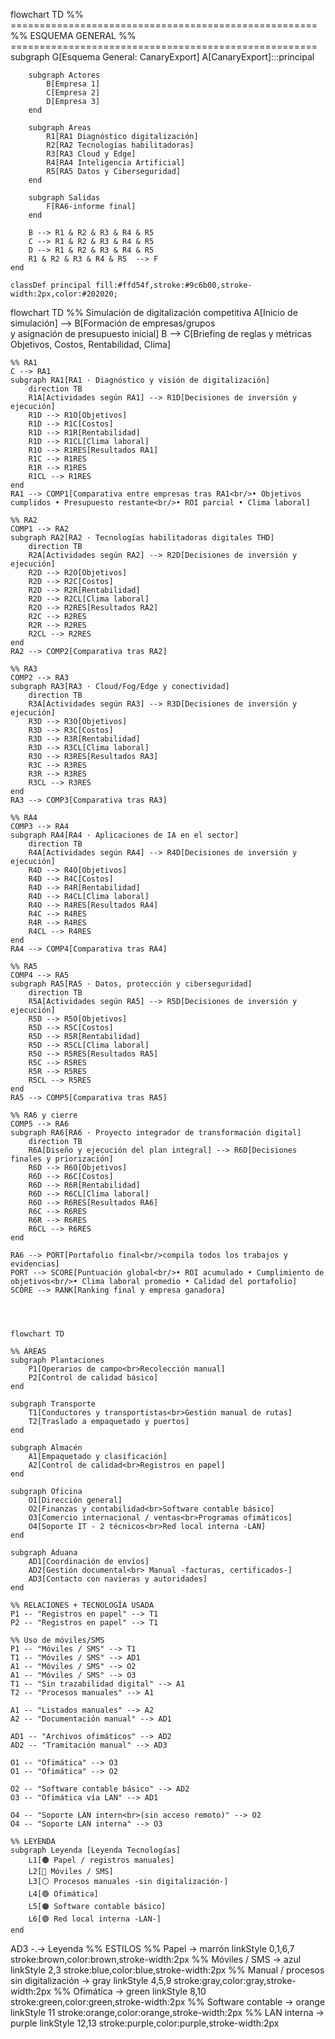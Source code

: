 flowchart TD
    %% =====================================================
    %% ESQUEMA GENERAL
    %% =====================================================
    subgraph G[Esquema General: CanaryExport]
        A[CanaryExport]:::principal

        subgraph Actores
            B[Empresa 1]
            C[Empresa 2]
            D[Empresa 3]
        end

        subgraph Areas
            R1[RA1 Diagnóstico digitalización]
            R2[RA2 Tecnologías habilitadoras]
            R3[RA3 Cloud y Edge]
            R4[RA4 Inteligencia Artificial]
            R5[RA5 Datos y Ciberseguridad]
        end

        subgraph Salidas
            F[RA6-informe final]
        end

        B --> R1 & R2 & R3 & R4 & R5
        C --> R1 & R2 & R3 & R4 & R5
        D --> R1 & R2 & R3 & R4 & R5
        R1 & R2 & R3 & R4 & R5  --> F
    end

    classDef principal fill:#ffd54f,stroke:#9c6b00,stroke-width:2px,color:#202020;


flowchart TD
    %% Simulación de digitalización competitiva
    A[Inicio de simulación] --> B[Formación de empresas/grupos<br/>y asignación de presupuesto inicial]
    B --> C[Briefing de reglas y métricas<br/> Objetivos, Costos, Rentabilidad, Clima]
    
    %% RA1
    C --> RA1
    subgraph RA1[RA1 · Diagnóstico y visión de digitalización]
        direction TB
        R1A[Actividades según RA1] --> R1D[Decisiones de inversión y ejecución]
        R1D --> R1O[Objetivos]
        R1D --> R1C[Costos]
        R1D --> R1R[Rentabilidad]
        R1D --> R1CL[Clima laboral]
        R1O --> R1RES[Resultados RA1]
        R1C --> R1RES
        R1R --> R1RES
        R1CL --> R1RES
    end
    RA1 --> COMP1[Comparativa entre empresas tras RA1<br/>• Objetivos cumplidos • Presupuesto restante<br/>• ROI parcial • Clima laboral]
    
    %% RA2
    COMP1 --> RA2
    subgraph RA2[RA2 · Tecnologías habilitadoras digitales THD]
        direction TB
        R2A[Actividades según RA2] --> R2D[Decisiones de inversión y ejecución]
        R2D --> R2O[Objetivos]
        R2D --> R2C[Costos]
        R2D --> R2R[Rentabilidad]
        R2D --> R2CL[Clima laboral]
        R2O --> R2RES[Resultados RA2]
        R2C --> R2RES
        R2R --> R2RES
        R2CL --> R2RES
    end
    RA2 --> COMP2[Comparativa tras RA2]

    %% RA3
    COMP2 --> RA3
    subgraph RA3[RA3 · Cloud/Fog/Edge y conectividad]
        direction TB
        R3A[Actividades según RA3] --> R3D[Decisiones de inversión y ejecución]
        R3D --> R3O[Objetivos]
        R3D --> R3C[Costos]
        R3D --> R3R[Rentabilidad]
        R3D --> R3CL[Clima laboral]
        R3O --> R3RES[Resultados RA3]
        R3C --> R3RES
        R3R --> R3RES
        R3CL --> R3RES
    end
    RA3 --> COMP3[Comparativa tras RA3]

    %% RA4
    COMP3 --> RA4
    subgraph RA4[RA4 · Aplicaciones de IA en el sector]
        direction TB
        R4A[Actividades según RA4] --> R4D[Decisiones de inversión y ejecución]
        R4D --> R4O[Objetivos]
        R4D --> R4C[Costos]
        R4D --> R4R[Rentabilidad]
        R4D --> R4CL[Clima laboral]
        R4O --> R4RES[Resultados RA4]
        R4C --> R4RES
        R4R --> R4RES
        R4CL --> R4RES
    end
    RA4 --> COMP4[Comparativa tras RA4]

    %% RA5
    COMP4 --> RA5
    subgraph RA5[RA5 · Datos, protección y ciberseguridad]
        direction TB
        R5A[Actividades según RA5] --> R5D[Decisiones de inversión y ejecución]
        R5D --> R5O[Objetivos]
        R5D --> R5C[Costos]
        R5D --> R5R[Rentabilidad]
        R5D --> R5CL[Clima laboral]
        R5O --> R5RES[Resultados RA5]
        R5C --> R5RES
        R5R --> R5RES
        R5CL --> R5RES
    end
    RA5 --> COMP5[Comparativa tras RA5]

    %% RA6 y cierre
    COMP5 --> RA6
    subgraph RA6[RA6 · Proyecto integrador de transformación digital]
        direction TB
        R6A[Diseño y ejecución del plan integral] --> R6D[Decisiones finales y priorización]
        R6D --> R6O[Objetivos]
        R6D --> R6C[Costos]
        R6D --> R6R[Rentabilidad]
        R6D --> R6CL[Clima laboral]
        R6O --> R6RES[Resultados RA6]
        R6C --> R6RES
        R6R --> R6RES
        R6CL --> R6RES
    end

    RA6 --> PORT[Portafolio final<br/>compila todos los trabajos y evidencias]
    PORT --> SCORE[Puntuación global<br/>• ROI acumulado • Cumplimiento de objetivos<br/>• Clima laboral promedio • Calidad del portafolio]
    SCORE --> RANK[Ranking final y empresa ganadora]




    flowchart TD

    %% ÁREAS
    subgraph Plantaciones
        P1[Operarios de campo<br>Recolección manual]
        P2[Control de calidad básico]
    end

    subgraph Transporte
        T1[Conductores y transportistas<br>Gestión manual de rutas]
        T2[Traslado a empaquetado y puertos]
    end

    subgraph Almacén
        A1[Empaquetado y clasificación]
        A2[Control de calidad<br>Registros en papel]
    end

    subgraph Oficina
        O1[Dirección general]
        O2[Finanzas y contabilidad<br>Software contable básico]
        O3[Comercio internacional / ventas<br>Programas ofimáticos]
        O4[Soporte IT - 2 técnicos<br>Red local interna -LAN]
    end

    subgraph Aduana
        AD1[Coordinación de envíos]
        AD2[Gestión documental<br> Manual -facturas, certificados-]
        AD3[Contacto con navieras y autoridades]
    end

    %% RELACIONES + TECNOLOGÍA USADA
    P1 -- "Registros en papel" --> T1
    P2 -- "Registros en papel" --> T1

    %% Uso de móviles/SMS
    P1 -- "Móviles / SMS" --> T1
    T1 -- "Móviles / SMS" --> AD1
    A1 -- "Móviles / SMS" --> O2
    A1 -- "Móviles / SMS" --> O3
    T1 -- "Sin trazabilidad digital" --> A1
    T2 -- "Procesos manuales" --> A1

    A1 -- "Listados manuales" --> A2
    A2 -- "Documentación manual" --> AD1
    
    AD1 -- "Archivos ofimáticos" --> AD2
    AD2 -- "Tramitación manual" --> AD3

    O1 -- "Ofimática" --> O3
    O1 -- "Ofimática" --> O2

    O2 -- "Software contable básico" --> AD2
    O3 -- "Ofimática vía LAN" --> AD1

    O4 -- "Soporte LAN intern<br>(sin acceso remoto)" --> O2
    O4 -- "Soporte LAN interna" --> O3

    %% LEYENDA
    subgraph Leyenda [Leyenda Tecnologías]
        L1[🟤 Papel / registros manuales]
        L2[🔵 Móviles / SMS]
        L3[⚪ Procesos manuales -sin digitalización-]
        L4[🟢 Ofimática]
        L5[🟠 Software contable básico]
        L6[🟣 Red local interna -LAN-]
    end
 AD3 -.-> Leyenda
    %% ESTILOS
    %% Papel -> marrón
    linkStyle 0,1,6,7 stroke:brown,color:brown,stroke-width:2px
    %% Móviles / SMS -> azul
    linkStyle 2,3 stroke:blue,color:blue,stroke-width:2px
    %% Manual / procesos sin digitalización -> gray
    linkStyle 4,5,9 stroke:gray,color:gray,stroke-width:2px
    %% Ofimática -> green
    linkStyle 8,10 stroke:green,color:green,stroke-width:2px
    %% Software contable -> orange
    linkStyle 11 stroke:orange,color:orange,stroke-width:2px
    %% LAN interna -> purple
    linkStyle 12,13 stroke:purple,color:purple,stroke-width:2px

